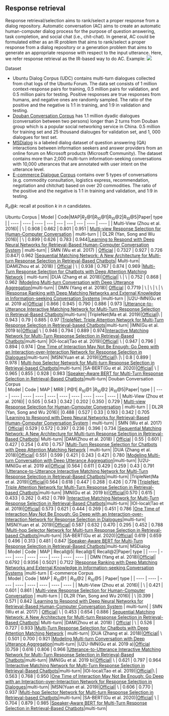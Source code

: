 ## Response retrieval
Response retrieval/selection aims to rank/select a proper response from a dialog repository.
Automatic conversation (AC) aims to create an automatic human-computer dialog process for the purpose of question answering, task completion, and social chat (i.e., chit-chat). In general, AC could be formulated either as an IR problem that aims to rank/select a proper response from a dialog repository or a generation problem that aims to generate an appropriate response with respect to the input utterance. Here, we refer response retrieval as the IR-based way to do AC.
Example:
![](https://codimd.s3.shivering-isles.com/demo/uploads/upload_8b357e5358f6a9398092d46ccfeb619a.png)



Dataset
- Ubuntu Dialog Corpus (UDC) contains multi-turn dialogues collected from chat logs of the Ubuntu Forum. The data set consists of 1 million context-response pairs for training, 0.5 million pairs for validation, and 0.5 million pairs for testing. Positive responses are true responses from humans, and negative ones are randomly sampled. The ratio of the positive and the negative is 1:1 in training, and 1:9 in validation and testing. 
- [Douban Conversation Corpus](https://github.com/MarkWuNLP/MultiTurnResponseSelection) has  1.1 million dyadic dialogues (conversation between two persons) longer than 2 turns from Douban group which is a popular social networking service in China. 0.5 million for training set and 25 thousand dialouges for  validation set, and 1, 000 dialogues for test set.
- [MSDialog](https://ciir.cs.umass.edu/downloads/msdialog/) is a labeled dialog dataset of question answering (QA) interactions between information seekers and answer providers from an online forum on Microsoft products (Microsoft Community). The dataset contains more than 2,000 multi-turn information-seeking conversations with 10,000 utterances that are annotated with user intent on the utterance level.
- [E-commerce Dialogue Corpus](https://github.com/cooelf/DeepUtteranceAggregation)  contains over 5 types of conversations (e.g. commodity consultation, logistics express, recommendation, negotiation and chitchat) based on over 20 commodities. The ratio of the positive and the negative
is 1:1 in training and validation, and 1:9 in testing.

$R_n@k$: recall at position $k$ in $n$ candidates.

Ubuntu Corpus
| Model   | Code|MAP|$R_2@1$|$R_{10}@1$|$R_{10}@2$|$R_{10}@5$|Paper| type |
|  ----  | ----  |  ----  | --- | --- | --- | --- | ----  | ----  |
| Multi-View (Zhou et al. 2016)|  | \ | 0.908 | 0.662 | 0.801 | 0.951 |  [Multi-view Response Selection for Human-Computer Conversation](https://www.aclweb.org/anthology/D16-1036.pdf) | multi-turn |
| DL2R (Yan, Song and Wu 2016)| | \ |  0.899 |  0.626 |  0.783 |  0.944|[Learning to Respond with Deep Neural Networks for Retrieval-Based Human-Computer Conversation System](http://www.ruiyan.me/pubs/SIGIR2016.pdf) | multi-turn|
| SMN (Wu et al. 2017) | [Official](https://github.com/MarkWuNLP/MultiTurnResponseSelection) | 0.7327 |  0.927 |  0.726 |0.847|  0.962 |[Sequential Matching Network: A New Architecture for Multi-turn Response Selection in Retrieval-Based Chatbots](https://www.aclweb.org/anthology/P17-1046.pdf)| Multi-turn|
|DAM(Zhou et al. 2018) | [Official](https://github.com/baidu/Dialogue/tree/master/DAM) | \ | 0.938 |  0.767 |  0.874 |  0.969 |[Multi-Turn Response Selection for Chatbots with Deep Attention Matching Network](https://www.aclweb.org/anthology/P18-1103.pdf)  | multi-turn|
|DUA (Zhang et al. 2018)|[Official](https://github.com/cooelf/DeepUtteranceAggregation)| \ | \ |   0.752 |  0.868 |  0.962 |[Modeling Multi-turn Conversation with Deep Utterance Aggregation](https://arxiv.org/pdf/1806.09102.pdf)|multi-turn|
| DMN (Yang et al. 2018)| [Official](https://github.com/yangliuy/NeuralResponseRanking) | 0.7719 | \ | \ |  \ |   \ |[Response Ranking with Deep Matching Networks and External Knowledge in Information-seeking Conversation Systems](https://arxiv.org/pdf/1805.00188.pdf) |multi-turn |
|U2U-IMN(Gu et al. 2019 a)|[Official](https://github.com/JasonForJoy/U2U-IMN) | 0.866 |   0.945 |  0.790 |  0.886 |  0.973 |[Utterance-to-Utterance Interactive Matching Network for Multi-Turn Response Selection in Retrieval-Based Chatbots](https://arxiv.org/pdf/1911.06940v1.pdf)|multi-turn|
|TripleNet(Ma et al. 2019)|[Official](https://github.com/wtma/TripleNet.)|\ | 0.943 | 0.79   | 0.885 |   0.97 |[TripleNet: Triple Attention Network for Multi-Turn Response Selection in Retrieval-based Chatbots](https://arxiv.org/pdf/1909.10666v2.pdf)|multi-turn|
|IMN(Gu et al. 2019 b)|[Official](https://github.com/JasonForJoy/IMN)| \ | 0.946 |  0.794 |  0.889 |  0.974|[Interactive Matching Network for Multi-Turn Response Selection in Retrieval-Based Chatbots](https://arxiv.org/pdf/1901.01824v2.pdf)|multi-turn|
|IOI-local(Tao et al. 2019)|[Official](https://github.com/chongyangtao/IOI)| \ | 0.947 |  0.796 |  0.894 |  0.974 | [One Time of Interaction May Not Be Enough: Go Deep with an Interaction-over-Interaction Network for Response Selection in Dialogues](https://www.aclweb.org/anthology/P19-1001.pdf)|multi-turn|
|MSN(Yuan et al. 2019)|[Official](https://github.com/chunyuanY/Dialogue)|\ |\ |  0.8 | 0.899 |  0.978 | [Multi-hop Selector Network for Multi-turn Response Selection in Retrieval-based Chatbots](https://www.aclweb.org/anthology/D19-1011.pdf)|multi-turn|
|SA-BERT(Gu et al. 2020)|[Official](https://github.com/JasonForJoy/SA-BERT)| \ | 0.965 |  0.855 |  0.928 |  0.983 |[Speaker-Aware BERT for Multi-Turn Response Selection in Retrieval-Based Chatbots](https://arxiv.org/pdf/2004.03588v1.pdf)|multi-turn|
Douban Conversation Corpus             
| Model   | Code | MAP | MRR | P@1| $R_{10}@1$ |$R_{10}@2$ |$R_{10}@5$|Paper| type |
|  ----  | ----  |  ---- | ---- | ---- | ---- | ---- | ---- |  ----  | ----  |
| Multi-View (Zhou et al. 2016)|  | 0.505 |  0.543 |  0.342 |  0.202 |  0.350 |  0.729 |  [Multi-view Response Selection for Human-Computer Conversation](https://www.aclweb.org/anthology/D16-1036.pdf) | multi-turn |
| DL2R (Yan, Song and Wu 2016)| |0.488 |  0.527 |  0.33 |   0.193 |  0.342 |  0.705 |[Learning to Respond with Deep Neural Networks for Retrieval-Based Human-Computer Conversation System](http://www.ruiyan.me/pubs/SIGIR2016.pdf) | multi-turn|
| SMN (Wu et al. 2017) | [Official](https://github.com/MarkWuNLP/MultiTurnResponseSelection)| 0.529 | 0.572 |  0.397 |  0.236 |  0.396 |  0.734 |[Sequential Matching Network: A New Architecture for Multi-turn Response Selection in Retrieval-Based Chatbots](https://www.aclweb.org/anthology/P17-1046.pdf)| Multi-turn|
|DAM(Zhou et al. 2018) | [Official](https://github.com/baidu/Dialogue/tree/master/DAM) | 0.55 | 0.601 |  0.427 |  0.254 |  0.410 |  0.757 |[Multi-Turn Response Selection for Chatbots with Deep Attention Matching Network](https://www.aclweb.org/anthology/P18-1103.pdf)  | multi-turn|
|DUA (Zhang et al. 2018)|[Official](https://github.com/cooelf/DeepUtteranceAggregation)| 0.551 |   0.599 |  0.421 |  0.243 |  0.421 |  0.780 |[Modeling Multi-turn Conversation with Deep Utterance Aggregation](https://arxiv.org/pdf/1806.09102.pdf)|multi-turn|
|U2U-IMN(Gu et al. 2019 a)|[Official](https://github.com/JasonForJoy/U2U-IMN) |0.564 | 0.611 |  0.429 |  0.259 |  0.43 |   0.791 |[Utterance-to-Utterance Interactive Matching Network for Multi-Turn Response Selection in Retrieval-Based Chatbots](https://arxiv.org/pdf/1911.06940v1.pdf)|multi-turn|
|TripleNet(Ma et al. 2019)|[Official](https://github.com/wtma/TripleNet.)|0.564 | 0.618 | 0.447 |  0.268 |  0.426 |  0.778 |[TripleNet: Triple Attention Network for Multi-Turn Response Selection in Retrieval-based Chatbots](https://arxiv.org/pdf/1909.10666v2.pdf)|multi-turn|
|IMN(Gu et al. 2019 b)|[Official](https://github.com/JasonForJoy/IMN)|0.570 | 0.615 |  0.433 |  0.262 |  0.452 |  0.789 |[Interactive Matching Network for Multi-Turn Response Selection in Retrieval-Based Chatbots](https://arxiv.org/pdf/1901.01824v2.pdf)|multi-turn|
|IOI-local(Tao et al. 2019)|[Official](https://github.com/chongyangtao/IOI)| 0.573 | 0.621 | 0.444 |  0.269 |  0.451 |  0.786 |[One Time of Interaction May Not Be Enough: Go Deep with an Interaction-over-Interaction Network for Response Selection in Dialogues](https://www.aclweb.org/anthology/P19-1001.pdf)|multi-turn|
|MSN(Yuan et al. 2019)|[Official](https://github.com/chunyuanY/Dialogue)| 0.587 | 0.632 | 0.470 |  0.295 |  0.452 |  0.788 |[Multi-hop Selector Network for Multi-turn Response Selection in Retrieval-based Chatbots](https://www.aclweb.org/anthology/D19-1011.pdf)|multi-turn|
|SA-BERT(Gu et al. 2020)|[Official](https://github.com/JasonForJoy/SA-BERT)| 0.619 | 0.659 | 0.496 |  0.313 |  0.481 |  0.847 |[Speaker-Aware BERT for Multi-Turn Response Selection in Retrieval-Based Chatbots](https://arxiv.org/pdf/2004.03588v1.pdf)|multi-turn|
MSDialog       
| Model   | Code | MAP |   Recall@5|   Recall@1| Recall@2|Paper| type |
|  ----  | ----  |  ---- | ---- | ---- | ---- |  ----  | ----  |
| DMN (Yang et al. 2018)|[Official](https://github.com/yangliuy/NeuralResponseRanking)| 0.6792 |   0.9356 | 0.5021 | 0.7122 |[Response Ranking with Deep Matching Networks and External Knowledge in Information-seeking Conversation Systems](https://arxiv.org/pdf/1805.00188.pdf) |multi-turn |
E-commerce Corpus       
| Model   | Code | MAP |   $R_{10}@1$ |   $R_{10}@2$ |   $R_{10}@5$ | Paper| type |
|  ----  | ----  |  ---- | ---- | ---- | ---- | ----  | ----  |
| Multi-View (Zhou et al. 2016)| | \ | 0.421 |  0.601 |  0.861 |  [Multi-view Response Selection for Human-Computer Conversation](https://www.aclweb.org/anthology/D16-1036.pdf) | multi-turn |
| DL2R (Yan, Song and Wu 2016)| | \  |0.399 |   0.571 |  0.842 |[Learning to Respond with Deep Neural Networks for Retrieval-Based Human-Computer Conversation System](http://www.ruiyan.me/pubs/SIGIR2016.pdf) | multi-turn|
| SMN (Wu et al. 2017) | [Official](https://github.com/MarkWuNLP/MultiTurnResponseSelection)| \ |  0.453 |  0.654 |  0.886 | [Sequential Matching Network: A New Architecture for Multi-turn Response Selection in Retrieval-Based Chatbots](https://www.aclweb.org/anthology/P17-1046.pdf)| Multi-turn|
|DAM(Zhou et al. 2018) | [Official](https://github.com/baidu/Dialogue/tree/master/DAM) | \ | 0.526 |  0.727 |  0.933 |[Multi-Turn Response Selection for Chatbots with Deep Attention Matching Network](https://www.aclweb.org/anthology/P18-1103.pdf)  | multi-turn|
|DUA (Zhang et al. 2018)|[Official](https://github.com/cooelf/DeepUtteranceAggregation)| \   | 0.501 |   0.700 |  0.921 |[Modeling Multi-turn Conversation with Deep Utterance Aggregation](https://arxiv.org/pdf/1806.09102.pdf)|multi-turn|
|U2U-IMN(Gu et al. 2019 a)|[Official](https://github.com/JasonForJoy/U2U-IMN) |0.759 | 0.616 |  0.806 |  0.966 |[Utterance-to-Utterance Interactive Matching Network for Multi-Turn Response Selection in Retrieval-Based Chatbots](https://arxiv.org/pdf/1911.06940v1.pdf)|multi-turn|
|IMN(Gu et al. 2019 b)|[Official](https://github.com/JasonForJoy/IMN)| \ | 0.621 |  0.797 |  0.964 |[Interactive Matching Network for Multi-Turn Response Selection in Retrieval-Based Chatbots](https://arxiv.org/pdf/1901.01824v2.pdf)|multi-turn|
|IOI-local(Tao et al. 2019)|[Official](https://github.com/chongyangtao/IOI)|\ |  0.563 |  0.768 |  0.950 |[One Time of Interaction May Not Be Enough: Go Deep with an Interaction-over-Interaction Network for Response Selection in Dialogues](https://www.aclweb.org/anthology/P19-1001.pdf)|multi-turn|
|MSN(Yuan et al. 2019)|[Official](https://github.com/chunyuanY/Dialogue)| \ | 0.606 |  0.770 |  0.937 |[Multi-hop Selector Network for Multi-turn Response Selection in Retrieval-based Chatbots](https://www.aclweb.org/anthology/D19-1011.pdf)|multi-turn|
|SA-BERT(Gu et al. 2020)|[Official](https://github.com/JasonForJoy/SA-BERT)| \ | 0.704 |  0.879 |  0.985 |[Speaker-Aware BERT for Multi-Turn Response Selection in Retrieval-Based Chatbots](https://arxiv.org/pdf/2004.03588v1.pdf)|multi-turn|
